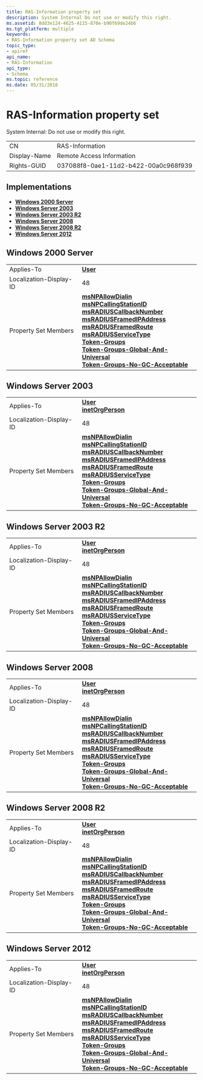 ```yaml
---
title: RAS-Information property set
description: System Internal Do not use or modify this right.
ms.assetid: 8dd3e124-4625-4115-870e-b90f69de24b6
ms.tgt_platform: multiple
keywords:
- RAS-Information property set AD Schema
topic_type:
- apiref
api_name:
- RAS-Information
api_type:
- Schema
ms.topic: reference
ms.date: 05/31/2018
---
```


# RAS-Information property set

System Internal: Do not use or modify this right.



|              |                                      |
|--------------|--------------------------------------|
| CN           | RAS-Information                      |
| Display-Name | Remote Access Information            |
| Rights-GUID  | 037088f8-0ae1-11d2-b422-00a0c968f939 |



## Implementations

-   [**Windows 2000 Server**](#windows-2000-server)
-   [**Windows Server 2003**](#windows-server-2003)
-   [**Windows Server 2003 R2**](#windows-server-2003-r2)
-   [**Windows Server 2008**](#windows-server-2008)
-   [**Windows Server 2008 R2**](#windows-server-2008-r2)
-   [**Windows Server 2012**](#windows-server-2012)

## Windows 2000 Server



|                         |                                                                                                                                                                                                                                                                                                                                                                                                                                                                                                                                                                                                                                  |
|-------------------------|----------------------------------------------------------------------------------------------------------------------------------------------------------------------------------------------------------------------------------------------------------------------------------------------------------------------------------------------------------------------------------------------------------------------------------------------------------------------------------------------------------------------------------------------------------------------------------------------------------------------------------|
| Applies-To              | [**User**](c-user.md)<br/>                                                                                                                                                                                                                                                                                                                                                                                                                                                                                                                                                                                                |
| Localization-Display-ID | 48                                                                                                                                                                                                                                                                                                                                                                                                                                                                                                                                                                                                                               |
| Property Set Members    | [**msNPAllowDialin**](a-msnpallowdialin.md)<br/> [**msNPCallingStationID**](a-msnpcallingstationid.md)<br/> [**msRADIUSCallbackNumber**](a-msradiuscallbacknumber.md)<br/> [**msRADIUSFramedIPAddress**](a-msradiusframedipaddress.md)<br/> [**msRADIUSFramedRoute**](a-msradiusframedroute.md)<br/> [**msRADIUSServiceType**](a-msradiusservicetype.md)<br/> [**Token-Groups**](a-tokengroups.md)<br/> [**Token-Groups-Global-And-Universal**](a-tokengroupsglobalanduniversal.md)<br/> [**Token-Groups-No-GC-Acceptable**](a-tokengroupsnogcacceptable.md)<br/> |



## Windows Server 2003



|                         |                                                                                                                                                                                                                                                                                                                                                                                                                                                                                                                                                                                                                                  |
|-------------------------|----------------------------------------------------------------------------------------------------------------------------------------------------------------------------------------------------------------------------------------------------------------------------------------------------------------------------------------------------------------------------------------------------------------------------------------------------------------------------------------------------------------------------------------------------------------------------------------------------------------------------------|
| Applies-To              | [**User**](c-user.md)<br/> [**inetOrgPerson**](c-inetorgperson.md)<br/>                                                                                                                                                                                                                                                                                                                                                                                                                                                                                                                                            |
| Localization-Display-ID | 48                                                                                                                                                                                                                                                                                                                                                                                                                                                                                                                                                                                                                               |
| Property Set Members    | [**msNPAllowDialin**](a-msnpallowdialin.md)<br/> [**msNPCallingStationID**](a-msnpcallingstationid.md)<br/> [**msRADIUSCallbackNumber**](a-msradiuscallbacknumber.md)<br/> [**msRADIUSFramedIPAddress**](a-msradiusframedipaddress.md)<br/> [**msRADIUSFramedRoute**](a-msradiusframedroute.md)<br/> [**msRADIUSServiceType**](a-msradiusservicetype.md)<br/> [**Token-Groups**](a-tokengroups.md)<br/> [**Token-Groups-Global-And-Universal**](a-tokengroupsglobalanduniversal.md)<br/> [**Token-Groups-No-GC-Acceptable**](a-tokengroupsnogcacceptable.md)<br/> |



## Windows Server 2003 R2



|                         |                                                                                                                                                                                                                                                                                                                                                                                                                                                                                                                                                                                                                                  |
|-------------------------|----------------------------------------------------------------------------------------------------------------------------------------------------------------------------------------------------------------------------------------------------------------------------------------------------------------------------------------------------------------------------------------------------------------------------------------------------------------------------------------------------------------------------------------------------------------------------------------------------------------------------------|
| Applies-To              | [**User**](c-user.md)<br/> [**inetOrgPerson**](c-inetorgperson.md)<br/>                                                                                                                                                                                                                                                                                                                                                                                                                                                                                                                                            |
| Localization-Display-ID | 48                                                                                                                                                                                                                                                                                                                                                                                                                                                                                                                                                                                                                               |
| Property Set Members    | [**msNPAllowDialin**](a-msnpallowdialin.md)<br/> [**msNPCallingStationID**](a-msnpcallingstationid.md)<br/> [**msRADIUSCallbackNumber**](a-msradiuscallbacknumber.md)<br/> [**msRADIUSFramedIPAddress**](a-msradiusframedipaddress.md)<br/> [**msRADIUSFramedRoute**](a-msradiusframedroute.md)<br/> [**msRADIUSServiceType**](a-msradiusservicetype.md)<br/> [**Token-Groups**](a-tokengroups.md)<br/> [**Token-Groups-Global-And-Universal**](a-tokengroupsglobalanduniversal.md)<br/> [**Token-Groups-No-GC-Acceptable**](a-tokengroupsnogcacceptable.md)<br/> |



## Windows Server 2008



|                         |                                                                                                                                                                                                                                                                                                                                                                                                                                                                                                                                                                                                                                  |
|-------------------------|----------------------------------------------------------------------------------------------------------------------------------------------------------------------------------------------------------------------------------------------------------------------------------------------------------------------------------------------------------------------------------------------------------------------------------------------------------------------------------------------------------------------------------------------------------------------------------------------------------------------------------|
| Applies-To              | [**User**](c-user.md)<br/> [**inetOrgPerson**](c-inetorgperson.md)<br/>                                                                                                                                                                                                                                                                                                                                                                                                                                                                                                                                            |
| Localization-Display-ID | 48                                                                                                                                                                                                                                                                                                                                                                                                                                                                                                                                                                                                                               |
| Property Set Members    | [**msNPAllowDialin**](a-msnpallowdialin.md)<br/> [**msNPCallingStationID**](a-msnpcallingstationid.md)<br/> [**msRADIUSCallbackNumber**](a-msradiuscallbacknumber.md)<br/> [**msRADIUSFramedIPAddress**](a-msradiusframedipaddress.md)<br/> [**msRADIUSFramedRoute**](a-msradiusframedroute.md)<br/> [**msRADIUSServiceType**](a-msradiusservicetype.md)<br/> [**Token-Groups**](a-tokengroups.md)<br/> [**Token-Groups-Global-And-Universal**](a-tokengroupsglobalanduniversal.md)<br/> [**Token-Groups-No-GC-Acceptable**](a-tokengroupsnogcacceptable.md)<br/> |



## Windows Server 2008 R2



|                         |                                                                                                                                                                                                                                                                                                                                                                                                                                                                                                                                                                                                                                  |
|-------------------------|----------------------------------------------------------------------------------------------------------------------------------------------------------------------------------------------------------------------------------------------------------------------------------------------------------------------------------------------------------------------------------------------------------------------------------------------------------------------------------------------------------------------------------------------------------------------------------------------------------------------------------|
| Applies-To              | [**User**](c-user.md)<br/> [**inetOrgPerson**](c-inetorgperson.md)<br/>                                                                                                                                                                                                                                                                                                                                                                                                                                                                                                                                            |
| Localization-Display-ID | 48                                                                                                                                                                                                                                                                                                                                                                                                                                                                                                                                                                                                                               |
| Property Set Members    | [**msNPAllowDialin**](a-msnpallowdialin.md)<br/> [**msNPCallingStationID**](a-msnpcallingstationid.md)<br/> [**msRADIUSCallbackNumber**](a-msradiuscallbacknumber.md)<br/> [**msRADIUSFramedIPAddress**](a-msradiusframedipaddress.md)<br/> [**msRADIUSFramedRoute**](a-msradiusframedroute.md)<br/> [**msRADIUSServiceType**](a-msradiusservicetype.md)<br/> [**Token-Groups**](a-tokengroups.md)<br/> [**Token-Groups-Global-And-Universal**](a-tokengroupsglobalanduniversal.md)<br/> [**Token-Groups-No-GC-Acceptable**](a-tokengroupsnogcacceptable.md)<br/> |



## Windows Server 2012



|                         |                                                                                                                                                                                                                                                                                                                                                                                                                                                                                                                                                                                                                                  |
|-------------------------|----------------------------------------------------------------------------------------------------------------------------------------------------------------------------------------------------------------------------------------------------------------------------------------------------------------------------------------------------------------------------------------------------------------------------------------------------------------------------------------------------------------------------------------------------------------------------------------------------------------------------------|
| Applies-To              | [**User**](c-user.md)<br/> [**inetOrgPerson**](c-inetorgperson.md)<br/>                                                                                                                                                                                                                                                                                                                                                                                                                                                                                                                                            |
| Localization-Display-ID | 48                                                                                                                                                                                                                                                                                                                                                                                                                                                                                                                                                                                                                               |
| Property Set Members    | [**msNPAllowDialin**](a-msnpallowdialin.md)<br/> [**msNPCallingStationID**](a-msnpcallingstationid.md)<br/> [**msRADIUSCallbackNumber**](a-msradiuscallbacknumber.md)<br/> [**msRADIUSFramedIPAddress**](a-msradiusframedipaddress.md)<br/> [**msRADIUSFramedRoute**](a-msradiusframedroute.md)<br/> [**msRADIUSServiceType**](a-msradiusservicetype.md)<br/> [**Token-Groups**](a-tokengroups.md)<br/> [**Token-Groups-Global-And-Universal**](a-tokengroupsglobalanduniversal.md)<br/> [**Token-Groups-No-GC-Acceptable**](a-tokengroupsnogcacceptable.md)<br/> |



 

 





